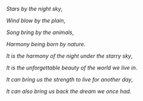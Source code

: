 *Stars by the night sky*,

*Wind blow by the plain*,

*Song bring by the animals*,

*Harmony being born by nature*.

*It is the harmony of the night under the starry sky*,

*It is the unforgettable beauty of the world we live in*.

*It can bring us the strength to live for another day*,

*It can also bring us back the dream we once had*.